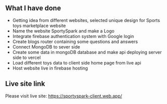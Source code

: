 ## What I have done

- Getting idea from different websites, selected unique design for Sports toys marketplace website
- Name the website SportySpark and make a Logo
- Integrate firebase authentication system with Google login
- Create blogs router containing some questions and answers
- Connect MongoDB to sever side
- Create some data in mongoDB database and make api deploying server side to vercel
- Load different toys data to client side home page from live api
- Host website live in firebase hosting


## Live site link

Please visit live site: https://sportyspark-client.web.app/

